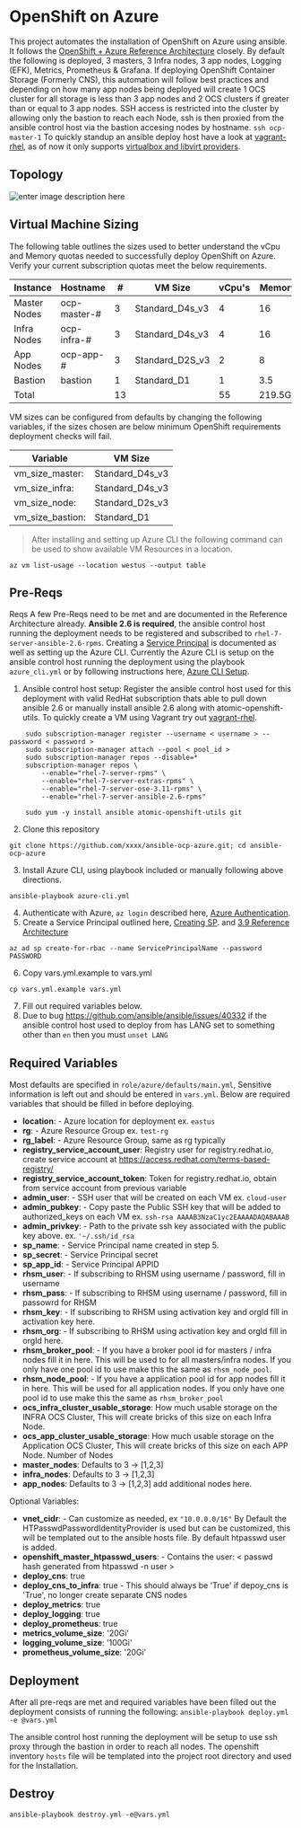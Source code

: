 

# OpenShift on Azure
This project automates the installation of OpenShift on Azure using ansible.  It follows the [OpenShift + Azure Reference Architecture](https://access.redhat.com/documentation/en-us/reference_architectures/2018/html-single/deploying_and_managing_openshift_3.11_on_azure/) closely. By default the following is deployed, 3 masters, 3 Infra nodes, 3 app nodes, Logging (EFK), Metrics, Prometheus & Grafana. If deploying OpenShift Container Storage (Formerly CNS), this automation will follow best practices and depending on how many app nodes being deployed will create 1 OCS cluster for all storage is less than 3 app nodes and 2 OCS clusters if greater than or equal to 3 app nodes.  SSH access is restricted into the cluster by allowing only the bastion to reach each Node,  ssh is then proxied from the ansible control host via the bastion accesing nodes by hostname.  `ssh ocp-master-1`    To quickly standup an ansible deploy host have a look at [vagrant-rhel](https://github.com/hornjason/vagrant-rhel),  as of now it only supports [virtualbox and libvirt providers](https://app.vagrantup.com/jasonhorn/boxes/rhel7).


## Topology

![enter image description here](https://access.redhat.com/webassets/avalon/d/Reference_Architectures-2018-Deploying_and_Managing_OpenShift_3.9_on_Azure-en-US/images/582f7bc50a94c64d5fbc330296a2697a/topology.png)

## Virtual Machine Sizing
The following table outlines the sizes used to better understand the vCpu and Memory quotas needed to successfully deploy OpenShift on Azure.  Verify your current subscription quotas meet the below requirements.

Instance | Hostname | # |VM Size | vCpu's | Memory
-------- | -------- | - | ------ | ------ | -----
Master Nodes | ocp-master-# | 3 | Standard_D4s_v3 | 4 | 16
Infra Nodes | ocp-infra-# | 3 | Standard_D4s_v3 | 4 | 16
App Nodes | ocp-app-# | 3 | Standard_D2S_v3 | 2 | 8
Bastion | bastion | 1 | Standard_D1 | 1 | 3.5
Total | | 13 | | 55 | 219.5Gb


VM sizes can be configured from defaults by changing the following variables, if the sizes chosen are below minimum OpenShift requirements deployment checks will fail.


| Variable | VM Size
| -- | ---- |
| vm_size_master: | Standard_D4s_v3
| vm_size_infra: | Standard_D4s_v3
| vm_size_node:  | Standard_D2s_v3
| vm_size_bastion: | Standard_D1


>After installing and setting up Azure CLI the following command can be used to show available VM Resources in a location.
```
az vm list-usage --location westus --output table
```

## Pre-Reqs

Reqs
A few Pre-Reqs need to be met and are documented in the Reference Architecture already.  **Ansible 2.6 is required**, the ansible control host running the deployment needs to be registered and subscribed to `rhel-7-server-ansible-2.6-rpms`.  Creating a [Service Principal](https://access.redhat.com/documentation/en-us/reference_architectures/2018/html-single/deploying_and_managing_openshift_3.9_on_azure/#service_principal) is documented as well as setting up the Azure CLI.  Currently the Azure CLI is setup on the ansible control host running the deployment using the playbook `azure_cli.yml` or by following instructions here, [Azure CLI Setup](https://docs.microsoft.com/en-us/cli/azure/create-an-azure-service-principal-azure-cli?toc=%2Fazure%2Fazure-resource-manager%2Ftoc.json&view=azure-cli-latest).

 1. Ansible control host setup:
    Register the ansible control host used for this deployment with valid RedHat subscription thats able to pull down ansible 2.6 or manually install ansible 2.6 along with atomic-openshift-utils.  To quickly create a VM using Vagrant try out [vagrant-rhel](https://github.com/hornjason/vagrant-rhel).
```
    sudo subscription-manager register --username < username > --password < password >
    sudo subscription-manager attach --pool < pool_id >
    sudo subscription-manager repos --disable=*
    subscription-manager repos \
        --enable="rhel-7-server-rpms" \
        --enable="rhel-7-server-extras-rpms" \
        --enable="rhel-7-server-ose-3.11-rpms" \
        --enable="rhel-7-server-ansible-2.6-rpms"

    sudo yum -y install ansible atomic-openshift-utils git

```

 2. Clone this repository

 ```
 git clone https://github.com/xxxx/ansible-ocp-azure.git; cd ansible-ocp-azure
 ```
 3.  Install Azure CLI,  using playbook included or manually following above directions.
 ```
 ansible-playbook azure-cli.yml
 ```
 4. Authenticate with Azure,  `az login`  described here, [Azure Authentication](https://docs.microsoft.com/en-us/cli/azure/authenticate-azure-cli?view=azure-cli-latest).
 5. Create a Service Principal outlined here, [Creating SP](https://docs.microsoft.com/en-us/cli/azure/create-an-azure-service-principal-azure-cli?toc=%2Fazure%2Fazure-resource-manager%2Ftoc.json&view=azure-cli-latest). and [3.9 Reference Architecture](https://access.redhat.com/documentation/en-us/reference_architectures/2018/html-single/deploying_and_managing_openshift_3.9_on_azure/#service_principal)
 ```
 az ad sp create-for-rbac --name ServicePrincipalName --password PASSWORD
 ```
 6. Copy vars.yml.example to vars.yml
  ```
  cp vars.yml.example vars.yml
  ```
 7. Fill out required variables below.
 8. Due to bug https://github.com/ansible/ansible/issues/40332 if the ansible control host used to deploy from has LANG set to something other than `en` then you must  `unset LANG`

## Required Variables
Most defaults are specified in `role/azure/defaults/main.yml`,  Sensitive information is left out and should be entered in `vars.yml`.  Below are required variables that should be filled in before deploying.

 - **location**:  - Azure location for deployment ex. `eastus`
 - **rg**:  - Azure Resource Group ex. `test-rg`
 - **rg_label**: - Azure Resource Group, same as rg typically
 - **registry_service_account_user**: Registry user for registry.redhat.io, create service account at https://access.redhat.com/terms-based-registry/
 - **registry_service_account_token**: Token for registry.redhat.io, obtain from service account from previous variable
 - **admin_user**: - SSH user that will be created on each VM ex. `cloud-user`
 - **admin_pubkey**: - Copy paste the Public SSH key that will be added to authorized_keys on each VM ex.
 `ssh-rsa AAAAB3NzaC1yc2EAAAADAQABAAAB`
 - **admin_privkey**: - Path to the private ssh key associated with the public key above.  ex. `'~/.ssh/id_rsa`
 - **sp_name**: - Service Principal name created in step 5.
 - **sp_secret**: - Service Principal secret
 - **sp_app_id**: - Service Principal APPID
 - **rhsm_user**: - If subscribing to RHSM using username / password, fill in username
 - **rhsm_pass**: - If subscribing to RHSM using username / password, fill in passowrd for RHSM
 - **rhsm_key**: -  If subscribing to RHSM using activation key and orgId fill in activation key here.
 - **rhsm_org**: - If subscribing to RHSM using activation key and orgId fill in orgId here.
 - **rhsm_broker_pool**: - If you have a broker pool id for masters / infra nodes fill it in here.  This will be used to for all masters/infra nodes.  If you only have one pool id to use make this the same as `rhsm_node_pool`.
 - **rhsm_node_pool**: - If you have a application pool id for app nodes fill it in here.  This will be used for all application nodes.  If you only have one pool id to use make this the same as `rhsm_broker_pool`
- **ocs_infra_cluster_usable_storage**: How much usable storage on the INFRA OCS Cluster,  This will create bricks of this size on each Infra Node.
- **ocs_app_cluster_usable_storage**: How much usable storage on the Application OCS Cluster,  This will create bricks of this size on each APP Node.
Number of Nodes
 - **master_nodes**: Defaults to 3 -> [1,2,3]
 - **infra_nodes**:  Defaults to 3 -> [1,2,3]
 - **app_nodes**:    Defaults to 3 -> [1,2,3] add additional nodes here.

Optional Variables:

 - **vnet_cidr**: - Can customize as needed, ex `"10.0.0.0/16"`
By Default the HTPasswdPasswordIdentityProvider is used but can be customized,  this will be templated out to the ansible hosts file.  By default htpasswd user is added.
- **openshift_master_htpasswd_users**: - Contains the user: < passwd hash generated from htpasswd -n user >
- **deploy_cns**: true
- **deploy_cns_to_infra**: true  - This should always be 'True' if depoy_cns is 'True', no longer create separate CNS nodes
- **deploy_metrics**: true
- **deploy_logging**: true
- **deploy_prometheus**: true
- **metrics_volume_size**: '20Gi'
- **logging_volume_size**: '100Gi'
- **prometheus_volume_size**: '20Gi'

## Deployment
After all pre-reqs are met and required variables have been filled out the deployment consists of running the following:
`ansible-playbook deploy.yml -e @vars.yml`

The ansible control host running the deployment will be setup to use ssh proxy through the bastion in order to reach all nodes.  The openshift inventory `hosts` file will be templated into the project root directory and used for the Installation.

## Destroy
`ansible-playbook destroy.yml -e@vars.yml`
